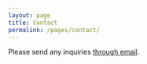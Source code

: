 ```yaml
---
layout: page
title: Contact
permalink: /pages/contact/
---
```


Please send any inquiries [through email](mailto:l.nguyen.paul@gmail.com).
